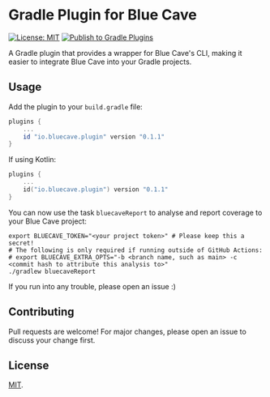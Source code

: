 # Gradle Plugin for Blue Cave

[![License: MIT](https://img.shields.io/badge/License-MIT-yellow.svg)](https://opensource.org/licenses/MIT)
[![Publish to Gradle Plugins](https://github.com/bluecave-toolbox/bluecave-gradle-plugin/actions/workflows/gradle-publish.yml/badge.svg)](https://github.com/bluecave-toolbox/bluecave-gradle-plugin/actions/workflows/gradle-publish.yml)

A Gradle plugin that provides a wrapper for Blue Cave's CLI, making it easier to integrate Blue Cave
into your Gradle projects.

## Usage
Add the plugin to your `build.gradle` file:
```groovy
plugins {
    ...
    id "io.bluecave.plugin" version "0.1.1"
}
```
If using Kotlin:
```kotlin
plugins {
    ...
    id("io.bluecave.plugin") version "0.1.1"
}
```

You can now use the task `bluecaveReport` to analyse and report coverage to your Blue Cave project:
```shell
export BLUECAVE_TOKEN="<your project token>" # Please keep this a secret!
# The following is only required if running outside of GitHub Actions:
# export BLUECAVE_EXTRA_OPTS="-b <branch name, such as main> -c <commit hash to attribute this analysis to>" 
./gradlew bluecaveReport
```

If you run into any trouble, please open an issue :)

## Contributing
Pull requests are welcome! For major changes, please open an issue to discuss your change first.

## License
[MIT](https://github.com/bluecave-toolbox/bluecave-gradle-plugin/blob/main/LICENSE).

